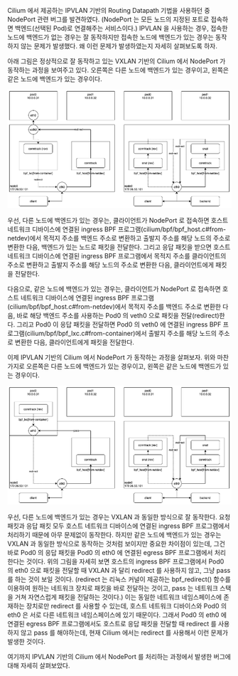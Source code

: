 Cilium 에서 제공하는 IPVLAN 기반의 Routing Datapath 기법을 사용하던 중 NodePort 관련 버그를 발견하였다. (NodePort 는 모든 노드의 지정된 포트로 접속하면 백엔드(선택된 Pod)로 연결해주는 서비스이다.) IPVLAN 을 사용하는 경우, 접속한 노드에 백엔드가 없는 경우는 잘 동작하지만 접속한 노드에 백엔드가 있는 경우는 동작하지 않는 문제가 발생했다. 왜 이런 문제가 발생하였는지 자세히 살펴보도록 하자.

아래 그림은 정상적으로 잘 동작하고 있는 VXLAN 기반의 Cilium 에서 NodePort 가 동작하는 과정을 보여주고 있다. 오른쪽은 다른 노드에 백엔드가 있는 경우이고, 왼쪽은 같은 노드에 백엔드가 있는 경우이다.

![cilium.nodeport.vxlan](./cilium-nodeport-vxlan.png)

우선, 다른 노드에 백엔드가 있는 경우는, 클라이언트가 NodePort 로 접속하면 호스트 네트워크 디바이스에 연결된 ingress BPF 프로그램(cilium/bpf/bpf_host.c#from-netdev)에서 목적지 주소를 백엔드 주소로 변환하고 출발지 주소를 해당 노드의 주소로 변환한 다음, 백엔드가 있는 노드로 패킷을 전달한다. 그리고 응답 패킷을 받으면 호스트 네트워크 디바이스에 연결된 ingress BPF 프로그램에서 목적지 주소를 클라이언트의 주소로 변환하고 출발지 주소를 해당 노드의 주소로 변환한 다음, 클라이언트에게 패킷을 전달한다.

다음으로, 같은 노드에 백엔드가 있는 경우는, 클라이언트가 NodePort 로 접속하면 호스트 네트워크 디바이스에 연결된 ingress BPF 프로그램(cilium/bpf/bpf_host.c#from-netdev)에서 목적지 주소를 백엔드 주소로 변환한 다음, 바로 해당 백엔드 주소를 사용하는 Pod0 의 veth0 으로 패킷을 전달(redirect)한다. 그리고 Pod0 이 응답 패킷을 전달하면 Pod0 의 veth0 에 연결된 ingress BPF 프로그램(cilium/bpf/bpf_lxc.c#from-container)에서 출발지 주소를 해당 노드의 주소로 변환한 다음, 클라이언트에게 패킷을 전달한다.

이제 IPVLAN 기반의 Cilium 에서 NodePort 가 동작하는 과정을 살펴보자. 위와 마찬가지로 오른쪽은 다른 노드에 백엔드가 있는 경우이고, 왼쪽은 같은 노드에 백엔드가 있는 경우이다.

![cilium.nodeport.ipvlan](./cilium-nodeport-ipvlan.png)

우선, 다른 노드에 백엔드가 있는 경우는 VXLAN 과 동일한 방식으로 잘 동작한다. 요청 패킷과 응답 패킷 모두 호스트 네트워크 디바이스에 연결된 ingress BPF 프로그램에서 처리하기 때문에 아무 문제없이 동작한다. 하지만 같은 노드에 백엔드가 있는 경우는 VXLAN 과 동일한 방식으로 동작하는 것처럼 보이지만 중요한 차이점이 있는데, 그건 바로 Pod0 의 응답 패킷을 Pod0 의 eth0 에 연결된 egress BPF 프로그램에서 처리한다는 것이다. 위의 그림을 자세히 보면 호스트의 ingress BPF 프로그램에서 Pod0 의 eth0 으로 패킷을 전달할 때 VXLAN 과 달리 redirect 를 사용하지 않고, 그냥 pass 를 하는 것이 보일 것이다. (redirect 는 리눅스 커널이 제공하는 bpf_redirect() 함수를 이용하여 원하는 네트워크 장치로 패킷을 바로 전달하는 것이고, pass 는 네트워크 스택을 거쳐 자연스럽게 패킷을 전달하는 것이다.) 이는 동일한 네트워크 네임스페이스에 존재하는 장치로만 redirect 를 사용할 수 있는데, 호스트 네트워크 디바이스와 Pod0 의 eth0 은 서로 다른 네트워크 네임스페이스에 있기 때문이다. 그래서 Pod0 의 eth0 에 연결된 egress BPF 프로그램에서도 호스트로 응답 패킷을 전달할 때 redirect 를 사용하지 않고 pass 를 해야하는데, 현재 Cilium 에서는 redirect 를 사용해서 이런 문제가 발생한 것이다.

여기까지 IPVLAN 기반의 Cilium 에서 NodePort 를 처리하는 과정에서 발생한 버그에 대해 자세히 살펴보았다.

